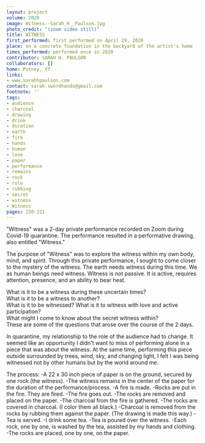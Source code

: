 ```yaml
---
layout: project
volume: 2020
image: Witness--Sarah_H__Paulson.jpg
photo_credit: "(zoom video still)"
title: WITNESS
first_performed: first performed on April 29, 2020
place: on a concrete foundation in the backyard of the artist's home
times_performed: performed once in 2020
contributor: SARAH H. PAULSON
collaborators: []
home: Putney, VT
links:
- www.sarahhpaulson.com
contact: sarah.swordhands@gmail.com
footnote: ''
tags:
- audience
- charcoal
- drawing
- drink
- duration
- earth
- fire
- hands
- human
- love
- paper
- performance
- remains
- rock
- role
- rubbing
- secret
- witness
- Witness
pages: 220-221
---
```


"Witness" was a 2-day private performance recorded on Zoom during Covid-19 quarantine. The performance resulted in a performative drawing, also entitled "Witness." 

The purpose of "Witness" was to explore the witness within my own body, mind, and spirit.  Through this private performance, I sought to come closer to the mystery of the witness.  The earth needs witness during this time.  We as human beings need witness.   Witness is not passive.  It is active, requires attention, presence, and an ability to bear heat.

What is it to be a witness during these uncertain times?  
What is it to be a witness to another?  
What is it to be witnessed?
What is it to witness with love and active participation?  
What might I come to know about the secret witness within?  
These are some of the questions that arose over the course of the 2 days.

In quarantine, my relationship to the role of the audience had to change.  It seemed like an opportunity I didn't want to miss of performing alone in a piece that was about the witness. At the same time, performing this piece outside surrounded by trees, wind, sky, and changing light, I felt I was being witnessed not by other humans but by the world around me.

The process:
-A 22 x 30 inch piece of paper is on the ground, secured by one rock (the witness). 
-The witness remains in the center of the paper for the duration of the performance/process. 
-A fire is made. 
-Rocks are put in the fire. They are fired. 
-The fire goes out. 
-The rocks are removed and placed on the paper. 
-The charcoal from the fire is gathered. 
-The rocks are covered in charcoal. (I color them all black.) 
-Charcoal is removed from the rocks by rubbing them against the paper. (The drawing is made this way.) 
-Tea is served. 
-I drink some tea. 
-Tea is poured over the witness. 
-Each rock, one by one, is washed by the tea, assisted by my hands and clothing. 
-The rocks are placed, one by one, on the paper.
